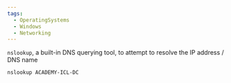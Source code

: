 ```yaml
---
tags:
  - OperatingSystems
  - Windows
  - Networking
---
```

`nslookup`, a built-in DNS querying tool, to attempt to resolve the IP address / DNS name

```powershell-session
nslookup ACADEMY-ICL-DC
```